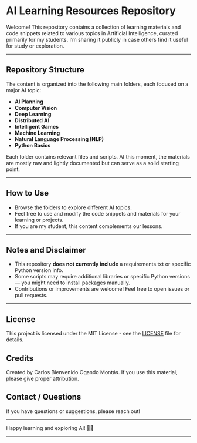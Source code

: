 # AI Learning Resources Repository

Welcome! This repository contains a collection of learning materials and code snippets related to various topics in Artificial Intelligence, curated primarily for my students. I’m sharing it publicly in case others find it useful for study or exploration.

---

## Repository Structure

The content is organized into the following main folders, each focused on a major AI topic:

- **AI Planning**  
- **Computer Vision**  
- **Deep Learning**  
- **Distributed AI**  
- **Intelligent Games**  
- **Machine Learning**  
- **Natural Language Processing (NLP)**  
- **Python Basics**

Each folder contains relevant files and scripts. At this moment, the materials are mostly raw and lightly documented but can serve as a solid starting point.

---

## How to Use

- Browse the folders to explore different AI topics.  
- Feel free to use and modify the code snippets and materials for your learning or projects.  
- If you are my student, this content complements our lessons.

---

## Notes and Disclaimer

- This repository **does not currently include** a requirements.txt or specific Python version info.  
- Some scripts may require additional libraries or specific Python versions — you might need to install packages manually.  
- Contributions or improvements are welcome! Feel free to open issues or pull requests.

---

## License
This project is licensed under the MIT License - see the [LICENSE](LICENSE) file for details.

## Credits
Created by Carlos Bienvenido Ogando Montás. If you use this material, please give proper attribution.

## Contact / Questions

If you have questions or suggestions, please reach out!

---

Happy learning and exploring AI! 🤖🚀

---
